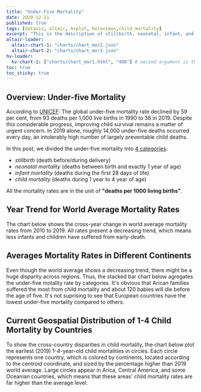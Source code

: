 ```yaml
---
title: "Under-Five Mortality"
date: 2020-12-21
published: true
tags: [dataviz, altair, hvplot, holoviews,child_mortality]
excerpt: "This is the description of stillbirth, neonatal, infant, and child mortality rates."
altair-loader:
  altair-chart-1: "charts/chart_mor2.json"
  altair-chart-2: "charts/chart_mor3.json"
hv-loader:
  hv-chart-1: ["charts/chart_mor1.html", "400"] # second argument is the height
toc: true
toc_sticky: true
---
```


## Overview: Under-five Mortality

According to [UNICEF](https://data.unicef.org/topic/child-survival/under-five-mortality/):
The global under-five mortality rate declined by 59 per cent, from 93 deaths per 1,000 live births in 1990 to 38 in 2019. Despite this considerable progress, improving child survival remains a matter of urgent concern. In 2019 alone, roughly 14,000 under-five deaths occurred every day, an intolerably high number of largely preventable child deaths. 

In this post, we divided the under-five mortality into [4 categories](https://data.unicef.org/topic/child-survival/neonatal-mortality/#:~:text=Definitions%20of%20indicators&text=Infant%20mortality%20rate%3A%20Probability%20of,expressed%20per%201%2C000%20live%20births.): 
* *stillbirth* (death before/during delivery) 
* *neonatal mortality* (deaths between birth and exactly 1 year of age)
* *infant mortality* (deaths during the first 28 days of life)
* *child mortality* (deaths during 1 year to 4 year of age)

All the mortality rates are in the unit of **"deaths per 1000 living births"**.

## Year Trend for World Average Mortality Rates 

The chart below shows the cross-year change in world average mortality rates from 2010 to 2019. All rates present a decreasing trend, which means less infants and children have suffered from early-death. 

<div id="hv-chart-1"></div>


## Averages Mortality Rates in Different Continents

Even though the world average shows a decreasing trend, there might be a huge disparity across regions. Thus, the stacked bar chart below agregates the under-five motality rate by categories. It's obvious that Arican families suffered the most from child mortality and about 120 babies will die before the age of five. It's not suprising to see that European countries have the lowest under-five mortality compared to others.

<div id="altair-chart-1"></div>

## Current Geospatial Distribution of 1-4 Child Mortality by Countries
To show the cross-country disparities in child mortality, the chart below plot the earliest (2019) 1-4-year-old child mortalities in circles. Each circle represents one country, which is colored by continents, located according to the centroid coordinate, and sized by the percentage higher than 2019 world average. Large circles appear in Arica, Central America, and some Oceanian countries, which means that these areas' child mortality rates are far higher than the average level.   

<div id="altair-chart-2"></div>
